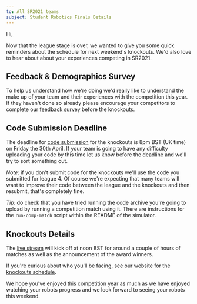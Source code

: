 ```yaml
---
to: All SR2021 teams
subject: Student Robotics Finals Details
---
```


Hi,

Now that the league stage is over, we wanted to give you some quick reminders
about the schedule for next weekend's knockouts. We'd also love to hear about
about your experiences competing in SR2021.

## Feedback & Demographics Survey

To help us understand how we're doing we'd really like to understand the make up
of your team and their experiences with the competition this year. If they
haven't done so already please encourage your competitors to complete our
[feedback survey][feedback-survey] before the knockouts.

## Code Submission Deadline

The deadline for [code submission][code-submitter] for the knockouts is 8pm BST
(UK time) on Friday the 30th April. If your team is going to have any difficulty
uploading your code by this time let us know before the deadline and we'll try
to sort something out.

*Note*: if you don't submit code for the knockouts we'll use the code you
submitted for league 4. Of course we're expecting that many teams will want to
improve their code between the league and the knockouts and then resubmit,
that's completely fine.

*Tip*: do check that you have tried running the code archive you're going to
upload by running a competition match using it. There are instructions for the
`run-comp-match` script within the README of the simulator.

## Knockouts Details

The [live stream][knockouts-stream] will kick off at noon BST for around a
couple of hours of matches as well as the announcement of the award winners.

If you're curious about who you'll be facing, see our website for the
[knockouts schedule][knockouts-schedule].

We hope you've enjoyed this competition year as much as we have enjoyed watching
your robots progress and we look forward to seeing your robots this weekend.


[code-submitter]: https://studentrobotics.org/code-submitter/
[feedback-survey]: https://tinyurl.com/sr2021-feedback
[knockouts-stream]: https://www.youtube.com/watch?v=gxJM6ernMqo
[knockouts-schedule]: https://studentrobotics.org/comp/knockout
